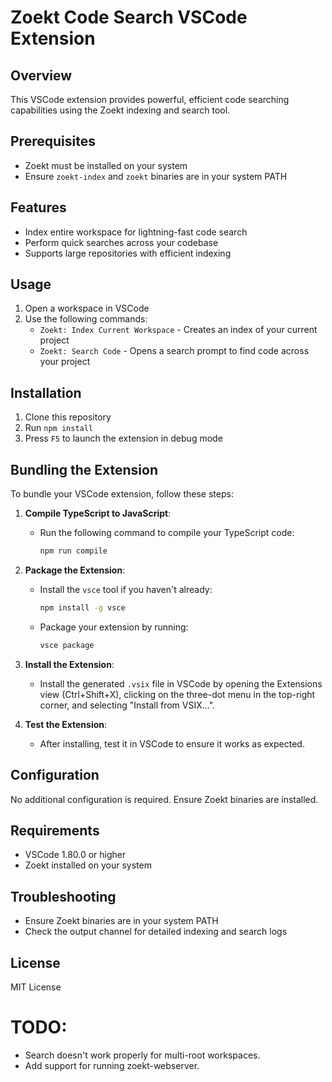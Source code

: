 # Zoekt Code Search VSCode Extension

## Overview

This VSCode extension provides powerful, efficient code searching capabilities using the Zoekt indexing and search tool.

## Prerequisites

- Zoekt must be installed on your system
- Ensure `zoekt-index` and `zoekt` binaries are in your system PATH

## Features

- Index entire workspace for lightning-fast code search
- Perform quick searches across your codebase
- Supports large repositories with efficient indexing

## Usage

1. Open a workspace in VSCode
2. Use the following commands:
   - `Zoekt: Index Current Workspace` - Creates an index of your current project
   - `Zoekt: Search Code` - Opens a search prompt to find code across your project

## Installation

1. Clone this repository
2. Run `npm install`
3. Press `F5` to launch the extension in debug mode

## Bundling the Extension

To bundle your VSCode extension, follow these steps:

1. **Compile TypeScript to JavaScript**:

   - Run the following command to compile your TypeScript code:
     ```bash
     npm run compile
     ```

2. **Package the Extension**:

   - Install the `vsce` tool if you haven't already:
     ```bash
     npm install -g vsce
     ```
   - Package your extension by running:
     ```bash
     vsce package
     ```

3. **Install the Extension**:

   - Install the generated `.vsix` file in VSCode by opening the Extensions view (Ctrl+Shift+X), clicking on the three-dot menu in the top-right corner, and selecting "Install from VSIX...".

4. **Test the Extension**:
   - After installing, test it in VSCode to ensure it works as expected.

## Configuration

No additional configuration is required. Ensure Zoekt binaries are installed.

## Requirements

- VSCode 1.80.0 or higher
- Zoekt installed on your system

## Troubleshooting

- Ensure Zoekt binaries are in your system PATH
- Check the output channel for detailed indexing and search logs

## License

MIT License

# TODO:

- Search doesn't work properly for multi-root workspaces.
- Add support for running zoekt-webserver.
